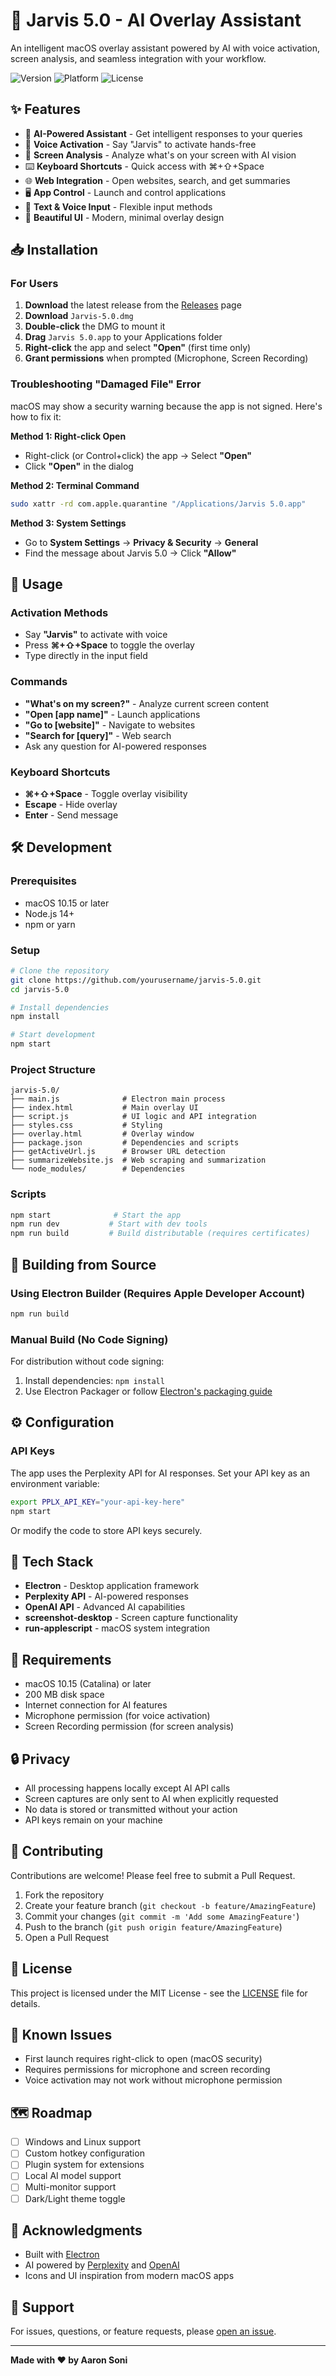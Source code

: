 # 🤖 Jarvis 5.0 - AI Overlay Assistant

An intelligent macOS overlay assistant powered by AI with voice activation, screen analysis, and seamless integration with your workflow.

![Version](https://img.shields.io/badge/version-1.0.0-blue.svg)
![Platform](https://img.shields.io/badge/platform-macOS-lightgrey.svg)
![License](https://img.shields.io/badge/license-MIT-green.svg)

## ✨ Features

- 🎯 **AI-Powered Assistant** - Get intelligent responses to your queries
- 🎤 **Voice Activation** - Say "Jarvis" to activate hands-free
- 📸 **Screen Analysis** - Analyze what's on your screen with AI vision
- ⌨️ **Keyboard Shortcuts** - Quick access with ⌘+⇧+Space
- 🌐 **Web Integration** - Open websites, search, and get summaries
- 🖥️ **App Control** - Launch and control applications
- 💬 **Text & Voice Input** - Flexible input methods
- 🎨 **Beautiful UI** - Modern, minimal overlay design

## 📥 Installation

### For Users

1. **Download** the latest release from the [Releases](../../releases) page
2. **Download** `Jarvis-5.0.dmg`
3. **Double-click** the DMG to mount it
4. **Drag** `Jarvis 5.0.app` to your Applications folder
5. **Right-click** the app and select **"Open"** (first time only)
6. **Grant permissions** when prompted (Microphone, Screen Recording)

### Troubleshooting "Damaged File" Error

macOS may show a security warning because the app is not signed. Here's how to fix it:

**Method 1: Right-click Open**
- Right-click (or Control+click) the app → Select **"Open"**
- Click **"Open"** in the dialog

**Method 2: Terminal Command**
```bash
sudo xattr -rd com.apple.quarantine "/Applications/Jarvis 5.0.app"
```

**Method 3: System Settings**
- Go to **System Settings** → **Privacy & Security** → **General**
- Find the message about Jarvis 5.0 → Click **"Allow"**

## 🎯 Usage

### Activation Methods
- Say **"Jarvis"** to activate with voice
- Press **⌘+⇧+Space** to toggle the overlay
- Type directly in the input field

### Commands
- **"What's on my screen?"** - Analyze current screen content
- **"Open [app name]"** - Launch applications
- **"Go to [website]"** - Navigate to websites
- **"Search for [query]"** - Web search
- Ask any question for AI-powered responses

### Keyboard Shortcuts
- **⌘+⇧+Space** - Toggle overlay visibility
- **Escape** - Hide overlay
- **Enter** - Send message

## 🛠️ Development

### Prerequisites
- macOS 10.15 or later
- Node.js 14+ 
- npm or yarn

### Setup
```bash
# Clone the repository
git clone https://github.com/yourusername/jarvis-5.0.git
cd jarvis-5.0

# Install dependencies
npm install

# Start development
npm start
```

### Project Structure
```
jarvis-5.0/
├── main.js              # Electron main process
├── index.html           # Main overlay UI
├── script.js            # UI logic and API integration
├── styles.css           # Styling
├── overlay.html         # Overlay window
├── package.json         # Dependencies and scripts
├── getActiveUrl.js      # Browser URL detection
├── summarizeWebsite.js  # Web scraping and summarization
└── node_modules/        # Dependencies
```

### Scripts
```bash
npm start              # Start the app
npm run dev           # Start with dev tools
npm run build         # Build distributable (requires certificates)
```

## 🔧 Building from Source

### Using Electron Builder (Requires Apple Developer Account)
```bash
npm run build
```

### Manual Build (No Code Signing)
For distribution without code signing:
1. Install dependencies: `npm install`
2. Use Electron Packager or follow [Electron's packaging guide](https://www.electronjs.org/docs/latest/tutorial/application-distribution)

## ⚙️ Configuration

### API Keys
The app uses the Perplexity API for AI responses. Set your API key as an environment variable:

```bash
export PPLX_API_KEY="your-api-key-here"
npm start
```

Or modify the code to store API keys securely.

## 🧰 Tech Stack

- **Electron** - Desktop application framework
- **Perplexity API** - AI-powered responses
- **OpenAI API** - Advanced AI capabilities
- **screenshot-desktop** - Screen capture functionality
- **run-applescript** - macOS system integration

## 📝 Requirements

- macOS 10.15 (Catalina) or later
- 200 MB disk space
- Internet connection for AI features
- Microphone permission (for voice activation)
- Screen Recording permission (for screen analysis)

## 🔒 Privacy

- All processing happens locally except AI API calls
- Screen captures are only sent to AI when explicitly requested
- No data is stored or transmitted without your action
- API keys remain on your machine

## 🤝 Contributing

Contributions are welcome! Please feel free to submit a Pull Request.

1. Fork the repository
2. Create your feature branch (`git checkout -b feature/AmazingFeature`)
3. Commit your changes (`git commit -m 'Add some AmazingFeature'`)
4. Push to the branch (`git push origin feature/AmazingFeature`)
5. Open a Pull Request

## 📄 License

This project is licensed under the MIT License - see the [LICENSE](LICENSE) file for details.

## 🐛 Known Issues

- First launch requires right-click to open (macOS security)
- Requires permissions for microphone and screen recording
- Voice activation may not work without microphone permission

## 🗺️ Roadmap

- [ ] Windows and Linux support
- [ ] Custom hotkey configuration
- [ ] Plugin system for extensions
- [ ] Local AI model support
- [ ] Multi-monitor support
- [ ] Dark/Light theme toggle

## 👏 Acknowledgments

- Built with [Electron](https://www.electronjs.org/)
- AI powered by [Perplexity](https://www.perplexity.ai/) and [OpenAI](https://openai.com/)
- Icons and UI inspiration from modern macOS apps

## 📧 Support

For issues, questions, or feature requests, please [open an issue](../../issues).

---

**Made with ❤️ by Aaron Soni**

